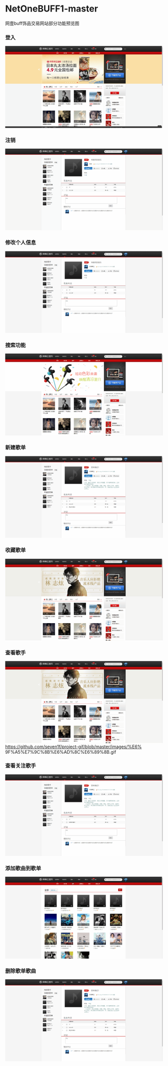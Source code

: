 # NetOneBUFF1-master
网壹buff饰品交易网站部分功能预览图

### 登入
![](https://github.com/seven1f/project-gif/blob/master/images/%E7%99%BB%E5%BD%95.gif)

### 注销
![](https://github.com/seven1f/project-gif/blob/master/images/%E9%80%80%E5%87%BA%E7%99%BB%E5%BD%95.gif)

### 修改个人信息
![](https://github.com/seven1f/project-gif/blob/master/images/%E4%BF%AE%E6%94%B9%E4%B8%AA%E4%BA%BA%E4%BF%A1%E6%81%AF.gif)

### 搜索功能
![](https://github.com/seven1f/project-gif/blob/master/images/%E6%90%9C%E7%B4%A2%E5%8A%9F%E8%83%BD.gif)

### 新建歌单
![](https://github.com/seven1f/project-gif/blob/master/images/%E6%96%B0%E5%BB%BA%E6%AD%8C%E5%8D%95.gif)

### 收藏歌单
![](https://github.com/seven1f/project-gif/blob/master/images/%E6%94%B6%E8%97%8F%E6%AD%8C%E5%8D%95.gif)

### 查看歌手
![](https://github.com/seven1f/project-gif/blob/master/images/%E6%9F%A5%E7%9C%8B%E6%AD%8C%E6%89%8B.gif)https://github.com/seven1f/project-gif/blob/master/images/%E6%
9F%A5%E7%9C%8B%E6%AD%8C%E6%89%8B.gif

### 查看关注歌手
![](https://github.com/seven1f/project-gif/blob/master/images/%E6%9F%A5%E7%9C%8B%E5%85%B3%E6%B3%A8%E6%AD%8C%E6%89%8B.gif)

### 添加歌曲到歌单
![](https://github.com/seven1f/project-gif/blob/master/images/%E6%B7%BB%E5%8A%A0%E6%AD%8C%E6%9B%B2%E5%88%B0%E6%AD%8C%E5%8D%95.gif)

### 删除歌单歌曲
![](https://github.com/seven1f/project-gif/blob/master/images/%E5%88%A0%E9%99%A4%E6%AD%8C%E5%8D%95%E4%B8%AD%E6%AD%8C%E6%9B%B2.gif)
